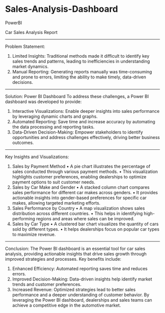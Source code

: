 # Sales-Analysis-Dashboard
PowerBI

Car Sales Analysis Report
________________________________________
Problem Statement:
1.	Limited Insights: Traditional methods made it difficult to identify key sales trends and patterns, leading to inefficiencies in understanding market dynamics.
2.	Manual Reporting: Generating reports manually was time-consuming and prone to errors, limiting the ability to make timely, data-driven decisions.
________________________________________
Solution: Power BI Dashboard
To address these challenges, a Power BI dashboard was developed to provide:
1.	Interactive Visualizations: Enable deeper insights into sales performance by leveraging dynamic charts and graphs.
2.	Automated Reporting: Save time and increase accuracy by automating the data processing and reporting tasks.
3.	Data-Driven Decision-Making: Empower stakeholders to identify opportunities and address challenges effectively, driving better business outcomes.
________________________________________
Key Insights and Visualizations:
1. Sales by Payment Method
•	A pie chart illustrates the percentage of sales conducted through various payment methods.
•	This visualization highlights customer preferences, enabling dealerships to optimize payment options to suit customer needs.
2. Sales by Car Make and Gender
•	A stacked column chart compares sales performance for different car makes across genders.
•	It provides actionable insights into gender-based preferences for specific car makes, allowing targeted marketing efforts.
3. Sales Performance by Country
•	A map visualization shows sales distribution across different countries.
•	This helps in identifying high-performing regions and areas where sales can be improved.
4. Sales by Car Type
•	A clustered bar chart visualizes the quantity of cars sold by different types.
•	It helps dealerships focus on popular car types to maximize revenue.
________________________________________
Conclusion:
The Power BI dashboard is an essential tool for car sales analysis, providing actionable insights that drive sales growth through improved strategies and processes. Key benefits include:
1.	Enhanced Efficiency: Automated reporting saves time and reduces errors.
2.	Improved Decision-Making: Data-driven insights help identify market trends and customer preferences.
3.	Increased Revenue: Optimized strategies lead to better sales performance and a deeper understanding of customer behavior.
By leveraging the Power BI dashboard, dealerships and sales teams can achieve a competitive edge in the automotive market.

